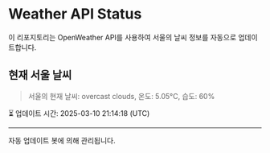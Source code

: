 
# Weather API Status

이 리포지토리는 OpenWeather API를 사용하여 서울의 날씨 정보를 자동으로 업데이트합니다.

## 현재 서울 날씨
> 서울의 현재 날씨: overcast clouds, 온도: 5.05°C, 습도: 60%

⏳ 업데이트 시간: 2025-03-10 21:14:18 (UTC)

---
자동 업데이트 봇에 의해 관리됩니다.
